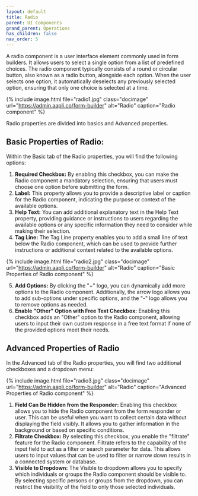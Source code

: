 ```yaml
---
layout: default
title: Radio 
parent: UI Components
grand_parent: Operations
has_children: false
nav_order: 5
---
```


A radio component is a user interface element commonly used in form builders. It allows users to select a single option from a list of predefined choices. The radio component typically consists of a round or circular button, also known as a radio button, alongside each option. When the user selects one option, it automatically deselects any previously selected option, ensuring that only one choice is selected at a time.

{% include image.html file="radio1.jpg" class="docimage" url="https://admin.aapli.co/form-builder" alt="Radio" caption="Radio component" %}

Radio properties are divided into basics and Advanced properties.

## Basic Properties of Radio:
Within the Basic tab of the Radio properties, you will find the following options:
1. **Required Checkbox:** By enabling this checkbox, you can make the Radio component a mandatory selection, ensuring that users must choose one option before submitting the form.
2. **Label:** This property allows you to provide a descriptive label or caption for the Radio component, indicating the purpose or context of the available options.
3. **Help Text:** You can add additional explanatory text in the Help Text property, providing guidance or instructions to users regarding the available options or any specific information they need to consider while making their selection.
4. **Tag Line:** The Tag Line property enables you to add a small line of text below the Radio component, which can be used to provide further instructions or additional context related to the available options.

{% include image.html file="radio2.jpg" class="docimage" url="https://admin.aapli.co/form-builder" alt="Radio" caption="Basic Properties of Radio component" %}

5. **Add Options:** By clicking the "+" logo, you can dynamically add more options to the Radio component. Additionally, the arrow logo allows you to add sub-options under specific options, and the "-" logo allows you to remove options as needed.
6. **Enable "Other" Option with Free Text Checkbox:** Enabling this checkbox adds an "Other" option to the Radio component, allowing users to input their own custom response in a free text format if none of the provided options meet their needs.

## Advanced Properties of Radio

In the Advanced tab of the Radio properties, you will find two additional checkboxes and a dropdown menu:

{% include image.html file="radio3.jpg" class="docimage" url="https://admin.aapli.co/form-builder" alt="Radio" caption="Advanced Properties of Radio component" %}

1. **Field Can Be Hidden from the Responder:** Enabling this checkbox allows you to hide the Radio component from the form responder or user. This can be useful when you want to collect certain data without displaying the field visibly. It allows you to gather information in the background or based on specific conditions.
2. **Filtrate Checkbox:** By selecting this checkbox, you enable the "filtrate" feature for the Radio component. Filtrate refers to the capability of the input field to act as a filter or search parameter for data. This allows users to input values that can be used to filter or narrow down results in a connected system or database.
3. **Visible to Dropdown:** The Visible to dropdown allows you to specify which individuals or groups the Radio component should be visible to. By selecting specific persons or groups from the dropdown, you can restrict the visibility of the field to only those selected individuals.
